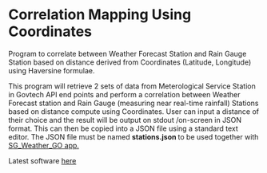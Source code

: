# Correlation Mapping Using Coordinates </br>
Program to correlate between Weather Forecast Station and Rain Gauge Station based on distance derived from Coordinates (Latitude, Longitude) using Haversine formulae.

This program will retrieve 2 sets of data from Meterological Service Station in Govtech API end points and perform a correlation between Weather Forecast station and Rain Gauge (measuring near real-time rainfall) Stations based on distance compute using Coordinates. User can input a distance of their choice and the result will be output on stdout /on-screen in JSON format. This can then be copied into a JSON file using a standard text editor. The JSON file must be named <b>stations.json </b> to be used together with <a href="https://github.com/maxng07/SG_Weather_GO"> SG_Weather_GO app. </a>

Latest software <a href="https://github.com/maxng07/Distance_RainGauge/releases"> here </a>
